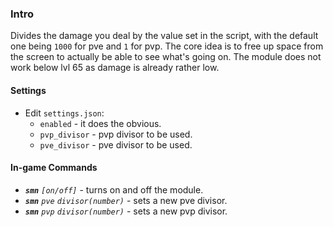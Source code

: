 ### **Intro**

Divides the damage you deal by the value set in the script, with the default one being `1000` for pve and `1` for pvp. The core idea is to free up space from the screen to actually be able to see what's going on. The module does not work below lvl 65 as damage is already rather low.

#### Settings

* Edit `settings.json`:
  * `enabled` - it does the obvious. 
  * `pvp_divisor` - pvp divisor to be used.
  * `pve_divisor` - pve divisor to be used.

#### In-game Commands

* ***`smn`***  *`[on/off]`* - turns on and off the module.
* ***`smn`*** *`pve`* *`divisor(number)`* - sets a new pve divisor.
* ***`smn`*** *`pvp`*  *`divisor(number)`* - sets a new pvp divisor.
######
